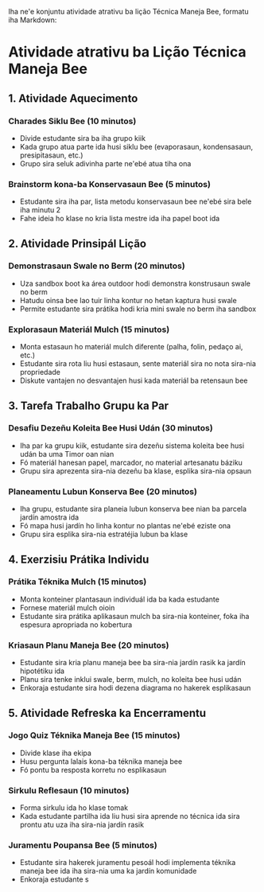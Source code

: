 Iha ne'e konjuntu atividade atrativu ba lição Técnica Maneja Bee, formatu iha Markdown:

# Atividade atrativu ba Lição Técnica Maneja Bee

## 1. Atividade Aquecimento

### Charades Siklu Bee (10 minutos)
- Divide estudante sira ba iha grupo kiik
- Kada grupo atua parte ida husi siklu bee (evaporasaun, kondensasaun, presipitasaun, etc.)
- Grupo sira seluk adivinha parte ne'ebé atua tiha ona

### Brainstorm kona-ba Konservasaun Bee (5 minutos)
- Estudante sira iha par, lista metodu konservasaun bee ne'ebé sira bele iha minutu 2
- Fahe ideia ho klase no kria lista mestre ida iha papel boot ida

## 2. Atividade Prinsipál Lição

### Demonstrasaun Swale no Berm (20 minutos)
- Uza sandbox boot ka área outdoor hodi demonstra konstrusaun swale no berm
- Hatudu oinsa bee lao tuir linha kontur no hetan kaptura husi swale
- Permite estudante sira prátika hodi kria mini swale no berm iha sandbox

### Explorasaun Materiál Mulch (15 minutos)
- Monta estasaun ho materiál mulch diferente (palha, folin, pedaço ai, etc.)
- Estudante sira rota liu husi estasaun, sente materiál sira no nota sira-nia propriedade
- Diskute vantajen no desvantajen husi kada materiál ba retensaun bee

## 3. Tarefa Trabalho Grupu ka Par

### Desafiu Dezeñu Koleita Bee Husi Udán (30 minutos)
- Iha par ka grupu kiik, estudante sira dezeñu sistema koleita bee husi udán ba uma Timor oan nian
- Fó materiál hanesan papel, marcador, no material artesanatu báziku
- Grupu sira aprezenta sira-nia dezeñu ba klase, esplika sira-nia opsaun

### Planeamentu Lubun Konserva Bee (20 minutos)
- Iha grupu, estudante sira planeia lubun konserva bee nian ba parcela jardín amostra ida
- Fó mapa husi jardín ho linha kontur no plantas ne'ebé eziste ona
- Grupu sira esplika sira-nia estratéjia lubun ba klase

## 4. Exerzisiu Prátika Individu

### Prátika Téknika Mulch (15 minutos)
- Monta konteiner plantasaun individuál ida ba kada estudante
- Fornese materiál mulch oioin
- Estudante sira prátika aplikasaun mulch ba sira-nia konteiner, foka iha espesura apropriada no kobertura

### Kriasaun Planu Maneja Bee (20 minutos)
- Estudante sira kria planu maneja bee ba sira-nia jardín rasik ka jardín hipotétiku ida
- Planu sira tenke inklui swale, berm, mulch, no koleita bee husi udán
- Enkoraja estudante sira hodi dezena diagrama no hakerek esplikasaun

## 5. Atividade Refreska ka Encerramentu

### Jogo Quiz Téknika Maneja Bee (15 minutos)
- Divide klase iha ekipa
- Husu pergunta lalais kona-ba téknika maneja bee
- Fó pontu ba resposta korretu no esplikasaun

### Sirkulu Reflesaun (10 minutos)
- Forma sirkulu ida ho klase tomak
- Kada estudante partilha ida liu husi sira aprende no técnica ida sira prontu atu uza iha sira-nia jardín rasik

### Juramentu Poupansa Bee (5 minutos)
- Estudante sira hakerek juramentu pesoál hodi implementa téknika maneja bee ida iha sira-nia uma ka jardín komunidade
- Enkoraja estudante s